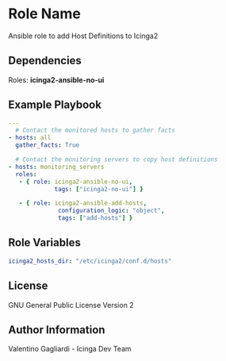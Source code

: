 Role Name
========

Ansible role to add Host Definitions to Icinga2

Dependencies
------------

Roles: **icinga2-ansible-no-ui**

Example Playbook
-------------------------

```yaml
---
  # Contact the monitored hosts to gather facts
- hosts: all
  gather_facts: True

  # Contact the monitoring servers to copy host definitions
- hosts: monitoring_servers
  roles:
   - { role: icinga2-ansible-no-ui,
             tags: ["icinga2-no-ui"] }

   - { role: icinga2-ansible-add-hosts,
              configuration_logic: "object",
              tags: ["add-hosts"] }
```

Role Variables
--------------

```yaml
icinga2_hosts_dir: "/etc/icinga2/conf.d/hosts"
```
License
-------

GNU General Public License Version 2

Author Information
------------------

Valentino Gagliardi - Icinga Dev Team
